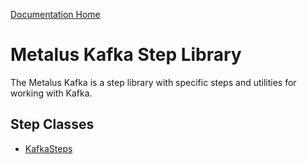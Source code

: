 [Documentation Home](../docs/readme.md)

# Metalus Kafka Step Library
The Metalus Kafka is a step library with specific steps and utilities for working with Kafka.

## Step Classes
* [KafkaSteps](docs/kafkasteps.md)
